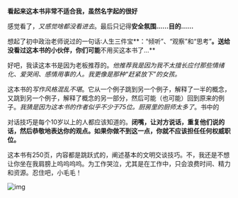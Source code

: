**看起来这本书非常不适合我，虽然名字起的很好**

感觉看了，*又感觉啥都没看进去*。最后只记得**安全氛围……目的……**

想起了初中政治老师说过的一句话∶人生三件宝**：“倾听”、“观察”和“思考”**。送给没看过这本书的小伙伴，你们可能**不用买这本书了…**



好吧，我读这本书是因为老板推荐的。*他推荐我是因为我不太擅长应付那些情绪化、爱哭闹、感情用事的人。我更像是那种“赶紧放下”的女孩。*

这本书的*写作风格混乱不堪*。它从一个例子跳到另一个例子，解释了一半的概念，又跳到另一个例子，解释了概念的另一部分，然后可能（也可能）回到原来的例子。*我猜是因为这本书的作者似乎不少于75位。厨房里的厨师太多了*。书中的

对话技巧是每个10岁以上的人都应该知道的。**闭嘴，让对方说话，重复他们说的话，然后恭敬地表达你的观点。如果你做不到这一点，你就不应该担任任何权威职位。**

这本书有250页，内容都是跳跃式的，阐述基本的文明交谈技巧。不，我还是不想让你坐在我肩膀上呜呜呜呜。为工作哭泣，尤其是在工作中，只会浪费时间、精力和资源。忍住吧，小毛毛！

![img](../../../images/p925009.webp)